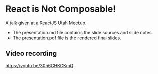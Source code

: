 # React is Not Composable!

A talk given at a ReactJS Utah Meetup.

* The presentation.md file contains the slide sources and slide notes.
* The presentation.pdf file is the rendered final slides.

## Video recording

https://youtu.be/30h6CHKCKmQ
